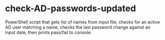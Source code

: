 # check-AD-passwords-updated
PowerShell script that gets list of names from input file, checks for an active AD user matching a name, checks the last password change against an input date, then prints pass/fail to console.
